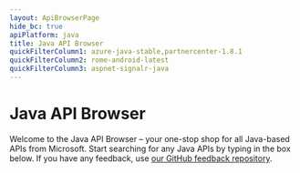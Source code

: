 ```yaml
---
layout: ApiBrowserPage
hide_bc: true
apiPlatform: java
title: Java API Browser
quickFilterColumn1: azure-java-stable,partnercenter-1.8.1
quickFilterColumn2: rome-android-latest
quickFilterColumn3: aspnet-signalr-java
---
```


# Java API Browser

Welcome to the Java API Browser – your one-stop shop for all Java-based APIs from Microsoft. Start searching for any Java APIs by typing in the box below. If you have any feedback,  use [our GitHub feedback repository](https://aka.ms/sitefeedback).
